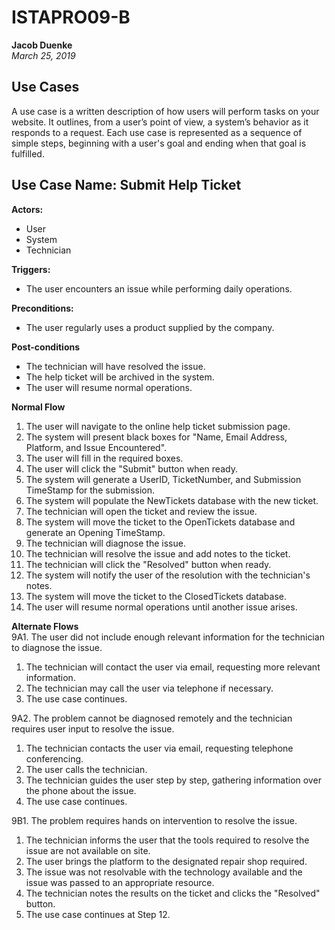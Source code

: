 ﻿# ISTAPRO09-B
**Jacob Duenke**  
*March 25, 2019*

## Use Cases
A use case is a written description of how users will perform tasks on your website.  It outlines, from a user’s point of view, a system’s behavior as it responds to a request. Each use case is represented as a sequence of simple steps, beginning with a user's goal and ending when that goal is fulfilled.

## Use Case Name: Submit Help Ticket
**Actors:**
* User
* System
* Technician

**Triggers:**  
* The user encounters an issue while performing daily operations.

**Preconditions:**  
* The user regularly uses a product supplied by the company.

**Post-conditions**  
* The technician will have resolved the issue.
* The help ticket will be archived in the system.
* The user will resume normal operations.

**Normal Flow**  
1. The user will navigate to the online help ticket submission page.
1. The system will present black boxes for "Name, Email Address, Platform, and Issue Encountered".
1. The user will fill in the required boxes.
1. The user will click the "Submit" button when ready.
1. The system will generate a UserID, TicketNumber, and Submission TimeStamp for the submission.
1. The system will populate the NewTickets database with the new ticket.
1. The technician will open the ticket and review the issue.
1. The system will move the ticket to the OpenTickets database and generate an Opening TimeStamp.
1. The technician will diagnose the issue.
1. The technician will resolve the issue and add notes to the ticket.
1. The technician will click the "Resolved" button when ready.
1. The system will notify the user of the resolution with the technician's notes.
1. The system will move the ticket to the ClosedTickets database.
1. The user will resume normal operations until another issue arises.

**Alternate Flows**  
9A1. The user did not include enough relevant information for the technician to diagnose the issue.
1. The technician will contact the user via email, requesting more relevant information.
1. The technician may call the user via telephone if necessary.
1. The use case continues.

9A2. The problem cannot be diagnosed remotely and the technician requires user input to resolve the issue.
1. The technician contacts the user via email, requesting telephone conferencing.
1. The user calls the technician.
1. The technician guides the user step by step, gathering information over the phone about the issue.
1. The use case continues.

9B1. The problem requires hands on intervention to resolve the issue.
1. The technician informs the user that the tools required to resolve the issue are not available on site.
1. The user brings the platform to the designated repair shop required.
1. The issue was not resolvable with the technology available and the issue was passed to an appropriate resource.
1. The technician notes the results on the ticket and clicks the "Resolved" button.
1. The use case continues at Step 12.